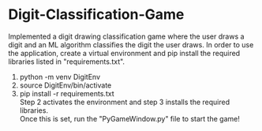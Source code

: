 # Digit-Classification-Game
Implemented a digit drawing classification game where the user draws a digit and an ML algorithm classifies the digit the user draws.
In order to use the application, create a virtual environment and pip install the required libraries listed in "requirements.txt".
1. python -m venv DigitEnv
2. source DigitEnv/bin/activate
3. pip install -r requirements.txt <br />
Step 2 activates the environment and step 3 installs the required libraries. <br/> Once this is set, run the "PyGameWindow.py" file to start the game!
